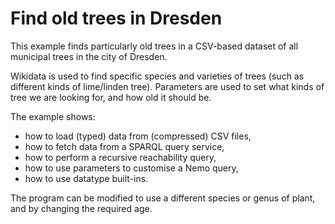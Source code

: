 # Find old trees in Dresden

This example finds particularly old trees in a CSV-based dataset of
all municipal trees in the city of Dresden.

Wikidata is used to find specific species and varieties of trees
(such as different kinds of lime/linden tree). Parameters are used
to set what kinds of tree we are looking for, and how old it should be.

The example shows:
- how to load (typed) data from (compressed) CSV files,
- how to fetch data from a SPARQL query service,
- how to perform a recursive reachability query,
- how to use parameters to customise a Nemo query, 
- how to use datatype built-ins.

The program can be modified to use a different species or genus of plant, and by
changing the required age.
